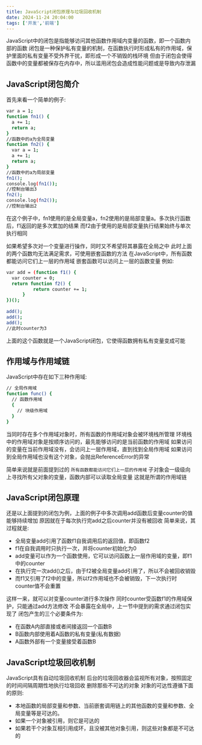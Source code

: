 ```yaml
---
title: JavaScript闭包原理与垃圾回收机制
date: 2024-11-24 20:04:00
tags: ['开发','前端']
---
```


JavaScript中的闭包是指能够访问其他函数作用域内变量的函数，即一个函数内部的函数
闭包是一种保护私有变量的机制，在函数执行时形成私有的作用域，保护里面的私有变量不受外界干扰，即形成一个不销毁的栈环境
但由于闭包会使得函数中的变量都被保存在内存中，所以滥用闭包会造成性能问题或是导致内存泄漏

## JavaScript闭包简介
首先来看一个简单的例子: 
```bash
var a = 1;
function fn1() {
  a += 1;
  return a;
}
//函数中的a为全局变量
function fn2() {
  var a = 1;
  a += 1;
  return a;
}
//函数中的a为局部变量
fn1();
console.log(fn1());
//控制台输出3
fn2();
console.log(fn2());
//控制台输出2
```
在这个例子中，fn1使用的是全局变量a，fn2使用的是局部变量a。多次执行函数后，f1返回的是多次累加的结果
而f2由于使用的是局部变量执行结果始终与单次执行相同

如果希望多次对一个变量进行操作，同时又不希望将其暴露在全局之中
此时上面的两个函数均无法满足需求，可使用嵌套函数的方法
在JavaScript中，所有函数都能访问它们上一层的作用域
嵌套函数可以访问上一层的函数变量
例如: 
```bash
var add = (function f1() {
  var counter = 0;
  return function f2() {
          return counter += 1;
      }
})();
 
add();
add();
add();
//此时counter为3
```
上面的这个函数就是一个JavaScript闭包，它使得函数拥有私有变量变成可能

## 作用域与作用域链
JavaScript中存在如下三种作用域: 
```bash
// 全局作用域
function func() {
  // 函数作用域
  {
    // 块级作用域
  }
}
```

当同时存在多个作用域对象时，所有函数的作用域对象会被环境栈所管理
环境栈中的作用域对象是按顺序访问的，最先能够访问的是当前函数的作用域
如果访问的变量在当前作用域没有，会访问上一层作用域，直到找到全局作用域
如果访问到全局作用域也没有这个对象，会抛出ReferenceError的异常

简单来说就是前面提到过的 `所有函数都能访问它们上一层的作用域` 
子对象会一级级向上寻找所有父对象的变量，函数内部可以读取全局变量
这就是所谓的作用域链

## JavaScript闭包原理
还是以上面提到的闭包为例，上面的例子中多次调用add函数后变量counter的值能够持续增加
原因就在于每次执行完add之后counter并没有被回收
简单来说，其过程就是: 

- 全局变量add引用了函数f1自我调用后的返回值，即函数f2
- f1在自我调用时只执行一次，并将counter初始化为0
- add变量可以作为一个函数使用，它可以访问函数上一层作用域的变量，即f1中的counter
- 在执行完一次add()之后，由于f2被全局变量add引用了，所以不会被回收销毁
- 而f1又引用了f2中的变量，所以f2作用域也不会被销毁，下一次执行时counter值不会重置

这样一来，就可以对变量counter进行多次操作
同时counter受函数f1的作用域保护，只能通过add方法修改
不会暴露在全局中，上一节中提到的需求通过闭包实现了
闭包产生的三个必要条件为: 

- 在函数A内部直接或者间接返回一个函数B
- B函数内部使用着A函数的私有变量(私有数据)
- A函数外部有一个变量接受着函数B

## JavaScript垃圾回收机制
JavaScript具有自动垃圾回收机制
后台的垃圾回收器会监视所有对象，按照固定的时间间隔周期性地执行垃圾回收
删除那些不可达的对象
对象的可达性遵循下面的原则: 

- 本地函数的局部变量和参数、当前嵌套调用链上的其他函数的变量和参数、全局变量等是可达的。
- 如果一个对象被引用，则它是可达的
- 如果若干个对象互相引用成环，且没被其他对象引用，则这些对象都是不可达的
